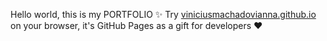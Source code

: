 Hello world, this is my PORTFOLIO ✨
Try [viniciusmachadovianna.github.io](viniciusmachadovianna.github.io) on your browser, it's GitHub Pages as a gift for developers ❤
